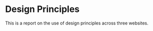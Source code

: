 Design Principles
=======================

This is a report on the use of design principles across three websites.

